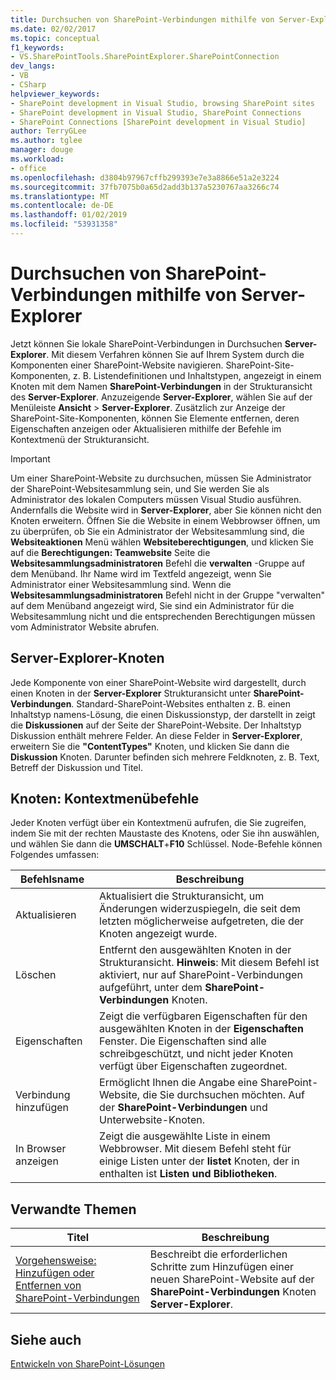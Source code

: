 ```yaml
---
title: Durchsuchen von SharePoint-Verbindungen mithilfe von Server-Explorer | Microsoft-Dokumentation
ms.date: 02/02/2017
ms.topic: conceptual
f1_keywords:
- VS.SharePointTools.SharePointExplorer.SharePointConnection
dev_langs:
- VB
- CSharp
helpviewer_keywords:
- SharePoint development in Visual Studio, browsing SharePoint sites
- SharePoint development in Visual Studio, SharePoint Connections
- SharePoint Connections [SharePoint development in Visual Studio]
author: TerryGLee
ms.author: tglee
manager: douge
ms.workload:
- office
ms.openlocfilehash: d3804b97967cffb299393e7e3a8866e51a2e3224
ms.sourcegitcommit: 37fb7075b0a65d2add3b137a5230767aa3266c74
ms.translationtype: MT
ms.contentlocale: de-DE
ms.lasthandoff: 01/02/2019
ms.locfileid: "53931358"
---
```

# <a name="browse-sharepoint-connections-by-using-server-explorer"></a>Durchsuchen von SharePoint-Verbindungen mithilfe von Server-Explorer
  Jetzt können Sie lokale SharePoint-Verbindungen in Durchsuchen **Server-Explorer**. Mit diesem Verfahren können Sie auf Ihrem System durch die Komponenten einer SharePoint-Website navigieren. SharePoint-Site-Komponenten, z. B. Listendefinitionen und Inhaltstypen, angezeigt in einem Knoten mit dem Namen **SharePoint-Verbindungen** in der Strukturansicht des **Server-Explorer**. Anzuzeigende **Server-Explorer**, wählen Sie auf der Menüleiste **Ansicht** > **Server-Explorer**. Zusätzlich zur Anzeige der SharePoint-Site-Komponenten, können Sie Elemente entfernen, deren Eigenschaften anzeigen oder Aktualisieren mithilfe der Befehle im Kontextmenü der Strukturansicht.  
  
> [!IMPORTANT]  
>  Um einer SharePoint-Website zu durchsuchen, müssen Sie Administrator der SharePoint-Websitesammlung sein, und Sie werden Sie als Administrator des lokalen Computers müssen Visual Studio ausführen. Andernfalls die Website wird in **Server-Explorer**, aber Sie können nicht den Knoten erweitern. Öffnen Sie die Website in einem Webbrowser öffnen, um zu überprüfen, ob Sie ein Administrator der Websitesammlung sind, die **Websiteaktionen** Menü wählen **Websiteberechtigungen**, und klicken Sie auf die **Berechtigungen: Teamwebsite** Seite die **Websitesammlungsadministratoren** Befehl die **verwalten** -Gruppe auf dem Menüband. Ihr Name wird im Textfeld angezeigt, wenn Sie Administrator einer Websitesammlung sind. Wenn die **Websitesammlungsadministratoren** Befehl nicht in der Gruppe "verwalten" auf dem Menüband angezeigt wird, Sie sind ein Administrator für die Websitesammlung nicht und die entsprechenden Berechtigungen müssen vom Administrator Website abrufen.  
  
## <a name="server-explorer-nodes"></a>Server-Explorer-Knoten
 Jede Komponente von einer SharePoint-Website wird dargestellt, durch einen Knoten in der **Server-Explorer** Strukturansicht unter **SharePoint-Verbindungen**. Standard-SharePoint-Websites enthalten z. B. einen Inhaltstyp namens-Lösung, die einen Diskussionstyp, der darstellt in zeigt die **Diskussionen** auf der Seite der SharePoint-Website. Der Inhaltstyp Diskussion enthält mehrere Felder. An diese Felder in **Server-Explorer**, erweitern Sie die **"ContentTypes"** Knoten, und klicken Sie dann die **Diskussion** Knoten. Darunter befinden sich mehrere Feldknoten, z. B. Text, Betreff der Diskussion und Titel.  
  
## <a name="node-shortcut-menu-commands"></a>Knoten: Kontextmenübefehle
 Jeder Knoten verfügt über ein Kontextmenü aufrufen, die Sie zugreifen, indem Sie mit der rechten Maustaste des Knotens, oder Sie ihn auswählen, und wählen Sie dann die **UMSCHALT**+**F10** Schlüssel. Node-Befehle können Folgendes umfassen:  
  
|Befehlsname|Beschreibung|  
|------------------|-----------------|  
|Aktualisieren|Aktualisiert die Strukturansicht, um Änderungen widerzuspiegeln, die seit dem letzten möglicherweise aufgetreten, die der Knoten angezeigt wurde.|  
|Löschen|Entfernt den ausgewählten Knoten in der Strukturansicht. **Hinweis**:  Mit diesem Befehl ist aktiviert, nur auf SharePoint-Verbindungen aufgeführt, unter dem **SharePoint-Verbindungen** Knoten.|  
|Eigenschaften|Zeigt die verfügbaren Eigenschaften für den ausgewählten Knoten in der **Eigenschaften** Fenster. Die Eigenschaften sind alle schreibgeschützt, und nicht jeder Knoten verfügt über Eigenschaften zugeordnet.|  
|Verbindung hinzufügen|Ermöglicht Ihnen die Angabe eine SharePoint-Website, die Sie durchsuchen möchten. Auf der **SharePoint-Verbindungen** und Unterwebsite-Knoten.|  
|In Browser anzeigen|Zeigt die ausgewählte Liste in einem Webbrowser. Mit diesem Befehl steht für einige Listen unter der **listet** Knoten, der in enthalten ist **Listen und Bibliotheken**.|  
  
## <a name="related-topics"></a>Verwandte Themen
  
|Titel|Beschreibung|  
|-----------|-----------------|  
|[Vorgehensweise: Hinzufügen oder Entfernen von SharePoint-Verbindungen](../sharepoint/how-to-add-or-remove-sharepoint-connections.md)|Beschreibt die erforderlichen Schritte zum Hinzufügen einer neuen SharePoint-Website auf der **SharePoint-Verbindungen** Knoten **Server-Explorer**.|  
  
## <a name="see-also"></a>Siehe auch
 [Entwickeln von SharePoint-Lösungen](../sharepoint/developing-sharepoint-solutions.md)  
